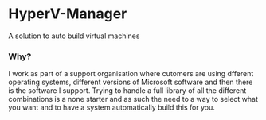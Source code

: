 # HyperV-Manager
A solution to auto build virtual machines

### Why?
I work as part of a support organisation where cutomers are using dfferent operating systems, different versions of Microsoft software and then there is the software I support. Trying to handle a full library of all the different combinations is a none starter and as such the need to a way to select what you want and to have a system automatically build this for you.
